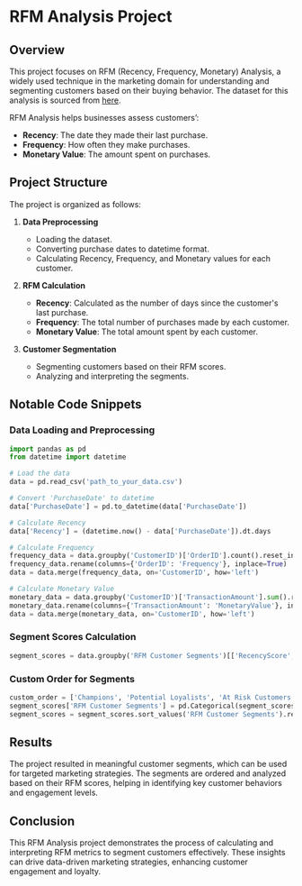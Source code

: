 

# RFM Analysis Project

## Overview
This project focuses on RFM (Recency, Frequency, Monetary) Analysis, a widely used technique in the marketing domain for understanding and segmenting customers based on their buying behavior. The dataset for this analysis is sourced from [here](https://statso.io/rfm-analysis-case-study/).

RFM Analysis helps businesses assess customers’:
- **Recency**: The date they made their last purchase.
- **Frequency**: How often they make purchases.
- **Monetary Value**: The amount spent on purchases.

## Project Structure
The project is organized as follows:
1. **Data Preprocessing**
   - Loading the dataset.
   - Converting purchase dates to datetime format.
   - Calculating Recency, Frequency, and Monetary values for each customer.

2. **RFM Calculation**
   - **Recency**: Calculated as the number of days since the customer's last purchase.
   - **Frequency**: The total number of purchases made by each customer.
   - **Monetary Value**: The total amount spent by each customer.

3. **Customer Segmentation**
   - Segmenting customers based on their RFM scores.
   - Analyzing and interpreting the segments.

## Notable Code Snippets

### Data Loading and Preprocessing
```python
import pandas as pd
from datetime import datetime

# Load the data
data = pd.read_csv('path_to_your_data.csv')

# Convert 'PurchaseDate' to datetime
data['PurchaseDate'] = pd.to_datetime(data['PurchaseDate'])

# Calculate Recency
data['Recency'] = (datetime.now() - data['PurchaseDate']).dt.days

# Calculate Frequency
frequency_data = data.groupby('CustomerID')['OrderID'].count().reset_index()
frequency_data.rename(columns={'OrderID': 'Frequency'}, inplace=True)
data = data.merge(frequency_data, on='CustomerID', how='left')

# Calculate Monetary Value
monetary_data = data.groupby('CustomerID')['TransactionAmount'].sum().reset_index()
monetary_data.rename(columns={'TransactionAmount': 'MonetaryValue'}, inplace=True)
data = data.merge(monetary_data, on='CustomerID', how='left')
```

### Segment Scores Calculation
```python
segment_scores = data.groupby('RFM Customer Segments')[['RecencyScore', 'FrequencyScore', 'MonetaryScore']].mean().reset_index()
```

### Custom Order for Segments
```python
custom_order = ['Champions', 'Potential Loyalists', 'At Risk Customers', 'Can\'t Lose', 'Lost']
segment_scores['RFM Customer Segments'] = pd.Categorical(segment_scores['RFM Customer Segments'], categories=custom_order, ordered=True)
segment_scores = segment_scores.sort_values('RFM Customer Segments').reset_index(drop=True)
```

## Results
The project resulted in meaningful customer segments, which can be used for targeted marketing strategies. The segments are ordered and analyzed based on their RFM scores, helping in identifying key customer behaviors and engagement levels.

## Conclusion
This RFM Analysis project demonstrates the process of calculating and interpreting RFM metrics to segment customers effectively. These insights can drive data-driven marketing strategies, enhancing customer engagement and loyalty.